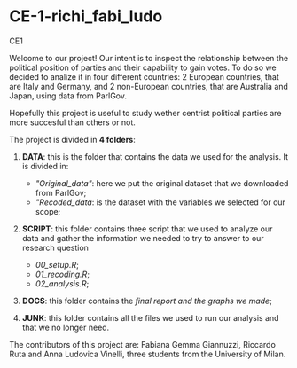 # CE-1-richi_fabi_ludo
CE1

Welcome to our project!
Our intent is to inspect the relationship between the political position of parties and their capability to gain votes. 
To do so we decided to analize it in four different countries: 2 European countries, that are Italy and Germany, and 2 non-European countries, that are Australia and Japan, using data from ParlGov.

Hopefully this project is useful to study wether centrist political parties are more succesful than others or not.

The project is divided in **4 folders**:
1. **DATA**: this is the folder that contains the data we used for the analysis. It is divided in:
    - *"Original_data"*: here we put the original dataset that we downloaded from ParlGov;
    - *"Recoded_data*: is the dataset with the variables we selected for our scope; 
    
2. **SCRIPT**: this folder contains three script that we used to analyze our data and gather the information we needed to try to answer to our research question
   - *00_setup.R*;
   - *01_recoding.R*;
   - *02_analysis.R*; 
   
3. **DOCS**: this folder contains the *final report and the graphs we made*;

4. **JUNK**: this folder contains all the files we used to run our analysis and that we no longer need. 


The contributors of this project are: Fabiana Gemma Giannuzzi, Riccardo Ruta and Anna Ludovica Vinelli, three students from the University of Milan.
